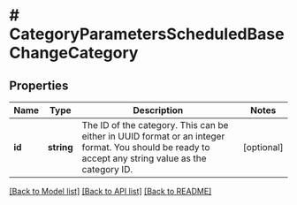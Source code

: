 # # CategoryParametersScheduledBaseChangeCategory

## Properties

Name | Type | Description | Notes
------------ | ------------- | ------------- | -------------
**id** | **string** | The ID of the category. This can be either in UUID format or an integer format. You should be ready to accept any string value as the category ID. | [optional]

[[Back to Model list]](../../README.md#models) [[Back to API list]](../../README.md#endpoints) [[Back to README]](../../README.md)

